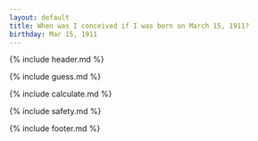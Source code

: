 ```yaml
---
layout: default
title: When was I conceived if I was born on March 15, 1911?
birthday: Mar 15, 1911
---
```


{% include header.md %}

{% include guess.md %}

{% include calculate.md %}

{% include safety.md %}

{% include footer.md %}



